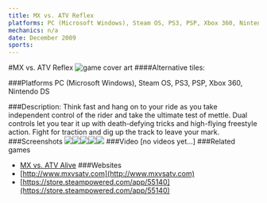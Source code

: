 ```yaml
---
title: MX vs. ATV Reflex
platforms: PC (Microsoft Windows), Steam OS, PS3, PSP, Xbox 360, Nintendo DS
mechanics: n/a
date: December 2009
sports: 
---
```

#MX vs. ATV Reflex
![game cover art](//images.igdb.com/igdb/image/upload/t_cover_big/h39pudvgw01eoloss34q.jpg "Logo Title Text 1")
####Alternative tiles:

###Platforms
PC (Microsoft Windows), Steam OS, PS3, PSP, Xbox 360, Nintendo DS

###Description:
Think fast and hang on to your ride as you take independent control of the rider and take the ultimate test of mettle. Dual controls let you tear it up with death-defying tricks and high-flying freestyle action. Fight for traction and dig up the track to leave your mark.
###Screenshots
<a target="_blank" href="//images.igdb.com/igdb/image/upload/t_cover_big/biltxzj6mo774doeljxq.jpg"><img src="//images.igdb.com/igdb/image/upload/t_thumb/biltxzj6mo774doeljxq.jpg"/></a><a target="_blank" href="//images.igdb.com/igdb/image/upload/t_cover_big/eyvvheefq84wcyixij5q.jpg"><img src="//images.igdb.com/igdb/image/upload/t_thumb/eyvvheefq84wcyixij5q.jpg"/></a><a target="_blank" href="//images.igdb.com/igdb/image/upload/t_cover_big/jx6egu1wvmfihmhbtz4c.jpg"><img src="//images.igdb.com/igdb/image/upload/t_thumb/jx6egu1wvmfihmhbtz4c.jpg"/></a><a target="_blank" href="//images.igdb.com/igdb/image/upload/t_cover_big/wavwo3dqikjgbe9bygqg.jpg"><img src="//images.igdb.com/igdb/image/upload/t_thumb/wavwo3dqikjgbe9bygqg.jpg"/></a><a target="_blank" href="//images.igdb.com/igdb/image/upload/t_cover_big/g1enchzzkxcwcwk5swsy.jpg"><img src="//images.igdb.com/igdb/image/upload/t_thumb/g1enchzzkxcwcwk5swsy.jpg"/></a>
###Video
[no videos yet...]
###Related games
* [MX vs. ATV Alive](/games/mx-vs-atv-alive-18266/)
###Websites
* [http://www.mxvsatv.com](http://www.mxvsatv.com)
* [https://store.steampowered.com/app/55140](https://store.steampowered.com/app/55140)
